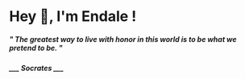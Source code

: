 <h1 title="head"> Hey 👋, I'm Endale !</h1>

**<h5><i>" The greatest way to live with honor in this world is to be what we pretend to be. "</i></h5>**

*<b>___ Socrates ___</b>*
